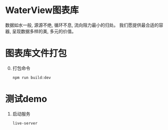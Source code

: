 # WaterView图表库
数据如水一般, 源源不绝, 循环不息, 流向阻力最小的归处。 我们愿提供最合适的容器, 呈现数据多样的美, 多元的价值。


# 图表库文件打包

0. 打包命令
    ```
    npm run build:dev
    ```

# 测试demo

1. 启动服务
    ```
    live-server
    ```